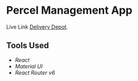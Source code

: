 # Percel Management App

Live Link [Delivery Depot](https://deliverydepot.netlify.app/).


## Tools Used
- *React*
- *Material UI*
- *React Router v6*
